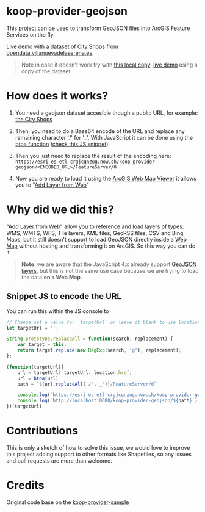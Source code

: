 # koop-provider-geojson

This project can be used to transform GeoJSON files into ArcGIS Feature Services on the fly.

[Live demo](http://www.arcgis.com/home/webmap/viewer.html?source=sd&panel=gallery&suggestField=true&url=https://esri-es-etl-crgjcqnzug.now.sh/koop-provider-geojson/aHR0cDovL2dlb3NlcnZlci52aWxsYW51ZXZhZGVsYXNlcmVuYS5lcy9nZW9zZXJ2ZXIvd2ZzL293cz9zZXJ2aWNlPVdGUyZ2ZXJzaW9uPTEuMC4wJnJlcXVlc3Q9R2V0RmVhdHVyZSZ0eXBlTmFtZT1MRzNfV1NfTWFwUHVibGlzaF9wdWJsaWMlM0F2dmFfY29tZXJjaW9fY29tZXJjaW9zXzEwNSZzcnNOYW1lPUVQU0clM0E0MjU4Jm91dHB1dEZvcm1hdD1hcHBsaWNhdGlvbiUyRmpzb24=/FeatureServer/0) with a dataset of [City Shops](http://geoserver.villanuevadelaserena.es/geoserver/wfs/ows?service=WFS&version=1.0.0&request=GetFeature&typeName=LG3_WS_MapPublish_public%3Avva_comercio_comercios_105&srsName=EPSG%3A4258&outputFormat=application%2Fjson) from [opendata.villanuevadelaserena.es](http://opendata.villanuevadelaserena.es/).

> Note in case it doesn't work try with [this local copy](./data/City_Shops_Villa_nueva_de_la_serena.geojson): [live demo](http://www.arcgis.com/home/webmap/viewer.html?source=sd&panel=gallery&suggestField=true&url=https://esri-es-etl-crgjcqnzug.now.sh/koop-provider-geojson/aHR0cDovL2VzcmktZXMuZ2l0aHViLmlvL2dlb2pzb24yZnMtc2VydmljZS9kYXRhL0NpdHlfU2hvcHNfVmlsbGFfbnVldmFfZGVfbGFfc2VyZW5hLmdlb2pzb24=/FeatureServer/0) using a copy of the dataset

# How does it works?

1. You need a geojson dataset accesible though a public URL, for example: [the City Shops](http://esri-es.github.io/koop-provider-geojson-service/data/City_Shops_Villa_nueva_de_la_serena.geojson)

2. Then, you need to do a Base64 encode of the URL and replace any remaining character '/' for '_'. With JavaScript it can be done using the [btoa function](https://developer.mozilla.org/en-US/docs/Web/API/WindowBase64/Base64_encoding_and_decoding) ([check this JS snippet](#snippet-js-to-encode-the-url)).

3. Then you just need to replace the result of the encoding here: `https://esri-es-etl-crgjcqnzug.now.sh/koop-provider-geojson/<ENCODED_URL>/FeatureServer/0`

4. Now you are ready to load it using the [ArcGIS Web Map Viewer](https://www.arcgis.com/home/webmap/viewer.html) it allows you to "[Add Layer from Web](https://doc.arcgis.com/en/arcgis-online/create-maps/add-layers.htm)"

# Why did we did this?

"Add Layer from Web" allow you to reference and load layers of types: WMS, WMTS, WFS, Tile layers, KML files, GeoRSS files, CSV and Bing Maps, but it still doesn't support to load GeoJSON directly inside a [Web Map](https://developers.arcgis.com/web-map-specification/) without hosting and transforming it on ArcGIS. So this way you can do it.

> **Note**: we are aware that the JavaScript 4.x already support [GeoJSON layers](https://developers.arcgis.com/javascript/latest/api-reference/esri-layers-GeoJSONLayer.html), but this is not the same use case because we are trying to load the data **on a Web Map**.

## Snippet JS to encode the URL

You can run this within the JS console to

```js
// Change set a value for `targetUrl` or leave it blank to use location.href
let targetUrl = '';

String.prototype.replaceAll = function(search, replacement) {
    var target = this;
    return target.replace(new RegExp(search, 'g'), replacement);
};

(function(targetUrl){
    url = targetUrl? targetUrl: location.href;
    url = btoa(url)
    path = `${url.replaceAll('/','_')}/FeatureServer/0`

    console.log(`https://esri-es-etl-crgjcqnzug.now.sh/koop-provider-geojson/${path}`)
    console.log(`http://localhost:8080/koop-provider-geojson/${path}`)
})(targetUrl)


```

# Contributions

This is only a sketch of how to solve this issue, we would love to improve this project adding support to other formats like Shapefiles, so any issues and pull requests are more than welcome.

# Credits
Original code base on the [koop-provider-sample](https://github.com/koopjs/koop-provider-sample)
